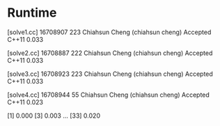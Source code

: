 # Runtime

[solve1.cc]
16708907    223 Chiahsun Cheng (chiahsun cheng)   Accepted  C++11   0.033

[solve2.cc]
16708887    222 Chiahsun Cheng (chiahsun cheng)   Accepted  C++11   0.033

[solve3.cc]
16708923    223 Chiahsun Cheng (chiahsun cheng)   Accepted  C++11   0.033

[solve4.cc]
16708944    55  Chiahsun Cheng (chiahsun cheng)   Accepted  C++11   0.023

[1] 0.000
[3] 0.003
...
[33] 0.020
